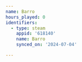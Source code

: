 ```yaml
---
name: Barro
hours_played: 0
identifiers:
  - type: steam
    appid: '618140'
    name: Barro
    synced_on: '2024-07-04'

---
```

